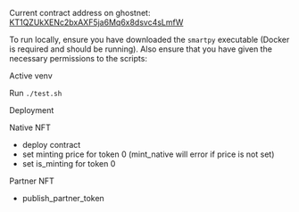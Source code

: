Current contract address on ghostnet: [KT1QZUkXENc2bxAXF5ja6Mq6x8dsvc4sLmfW](https://better-call.dev/ghostnet/KT1QZUkXENc2bxAXF5ja6Mq6x8dsvc4sLmfW/operations)

To run locally, ensure you have downloaded the `smartpy` executable (Docker is required and should be running). Also ensure that you have given the necessary permissions to the scripts:


Active venv

Run `./test.sh`

Deployment

Native NFT

- deploy contract
- set minting price for token 0 (mint_native will error if price is not set)
- set is_minting for token 0

Partner NFT

- publish_partner_token
